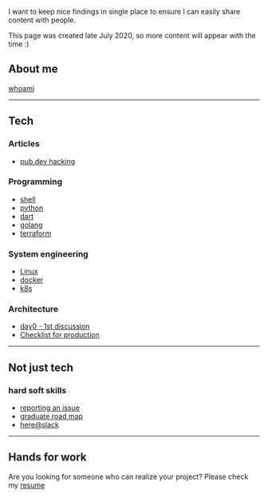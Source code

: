 I want to keep nice findings in single place to ensure I can easily share content with people.

This page was created late July 2020, so more content will appear with the time :)

## About me

[whoami](whoami.md)

---

## Tech

### Articles

* [pub.dev hacking](dart/pub_dev_article.md)

### Programming

* [shell](shell)
* [python](python)
* [dart](dart)
* [golang](golang)
* [terraform](terraform)

### System engineering

* [Linux](linux)
* [docker](docker)
* [k8s](k8s)

### Architecture

* [day0 - 1st discussion](archirecture/day0/1st-discussion)
* [Checklist for production](archirecture/production/readiness)

---

## Not just tech

### hard soft skills

* [reporting an issue](hard-soft/issues.md)
* [graduate road map](hard-soft/graduate.md)
* [here@slack](hard-soft/here.md)

---

## Hands for work

Are you looking for someone who can realize your project? Please check my [resume](resume)